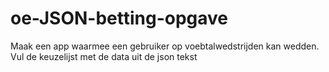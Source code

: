 # oe-JSON-betting-opgave
Maak een app waarmee een gebruiker op voebtalwedstrijden kan wedden. Vul de keuzelijst met de data uit de json tekst
